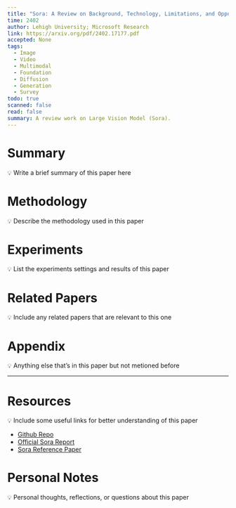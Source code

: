 ```yaml
---
title: "Sora: A Review on Background, Technology, Limitations, and Opportunities of Large Vision Models"
time: 2402
author: Lehigh University; Microsoft Research
link: https://arxiv.org/pdf/2402.17177.pdf
accepted: None
tags:
  - Image
  - Video
  - Multimodal
  - Foundation
  - Diffusion
  - Generation
  - Survey
todo: true
scanned: false
read: false
summary: A review work on Large Vision Model (Sora).
---
```

# Summary
💡 Write a brief summary of this paper here

# Methodology
💡 Describe the methodology used in this paper

# Experiments
💡 List the experiments settings and results of this paper

# Related Papers
💡 Include any related papers that are relevant to this one

# Appendix
💡 Anything else that’s in this paper but not metioned before

---
# Resources
💡 Include some useful links for better understanding of this paper
- [Github Repo](https://github.com/lichao-sun/SoraReview)
- [Official Sora Report](https://openai.com/sora)
- [Sora Reference Paper](https://huggingface.co/collections/fffiloni/sora-reference-papers-65d0c8d4891646a27b84c4a8)
# Personal Notes
💡 Personal thoughts, reflections, or questions about this paper